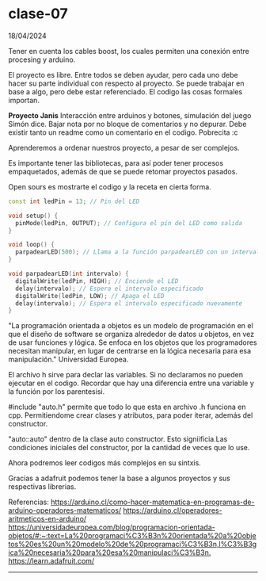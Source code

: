 # clase-07
18/04/2024

Tener en cuenta los cables boost, los cuales permiten una conexión entre procesing y arduino.

El proyecto es libre. Entre todos se deben ayudar, pero cada uno debe hacer su parte individual con respecto al proyecto. Se puede trabajar en base a algo, pero debe estar referenciado. El codigo las cosas formales importan.

**Proyecto Janis**
Interacción entre arduinos y botones, simulación del juego Simón dice. Bajar nota por no bloque de comentarios y no depurar. Debe existir tanto un readme como un comentario en el codigo. Pobrecita :c

Aprenderemos a ordenar nuestros proyecto, a pesar de ser complejos. 

Es importante tener las bibliotecas, para así poder tener procesos empaquetados, además de que se puede retomar proyectos pasados.

Open sours es mostrarte el codigo y la receta en cierta forma.

```cpp
const int ledPin = 13; // Pin del LED

void setup() {
  pinMode(ledPin, OUTPUT); // Configura el pin del LED como salida
}

void loop() {
  parpadearLED(500); // Llama a la función parpadearLED con un intervalo de 500 milisegundos
}

void parpadearLED(int intervalo) {
  digitalWrite(ledPin, HIGH); // Enciende el LED
  delay(intervalo); // Espera el intervalo especificado
  digitalWrite(ledPin, LOW); // Apaga el LED
  delay(intervalo); // Espera el intervalo especificado nuevamente
}

```


"La programación orientada a objetos es un modelo de programación en el que el diseño de software se organiza alrededor de datos u objetos, en vez de usar funciones y lógica. Se enfoca en los objetos que los programadores necesitan manipular, en lugar de centrarse en la lógica necesaria para esa manipulación." Universidad Europea.

El archivo h sirve para declar las variables. Si no declaramos no pueden ejecutar en el codigo.
Recordar que hay una diferencia entre una variable y la función por los parentesisi.

#include "auto.h" permite que todo lo que esta en archivo .h funciona en cpp. Permitiendome crear clases y atributos, para poder iterar, además del constructor.  

"auto::auto" dentro de la clase auto constructor. Esto signiificia.Las condiciones iniciales del constructor, por la cantidad de veces que lo use.

Ahora podremos leer codigos más complejos en su sintxis.

Gracias a adafruit podemos tener la base a algunos proyectos y sus respectivas librerias.

Referencias:
<https://arduino.cl/como-hacer-matematica-en-programas-de-arduino-operadores-matematicos/>
<https://arduino.cl/operadores-aritmeticos-en-arduino/>
<https://universidadeuropea.com/blog/programacion-orientada-objetos/#:~:text=La%20programaci%C3%B3n%20orientada%20a%20objetos%20es%20un%20modelo%20de%20programaci%C3%B3n,l%C3%B3gica%20necesaria%20para%20esa%20manipulaci%C3%B3n.>
<https://learn.adafruit.com/>

-------------------------------------------------------------------------






